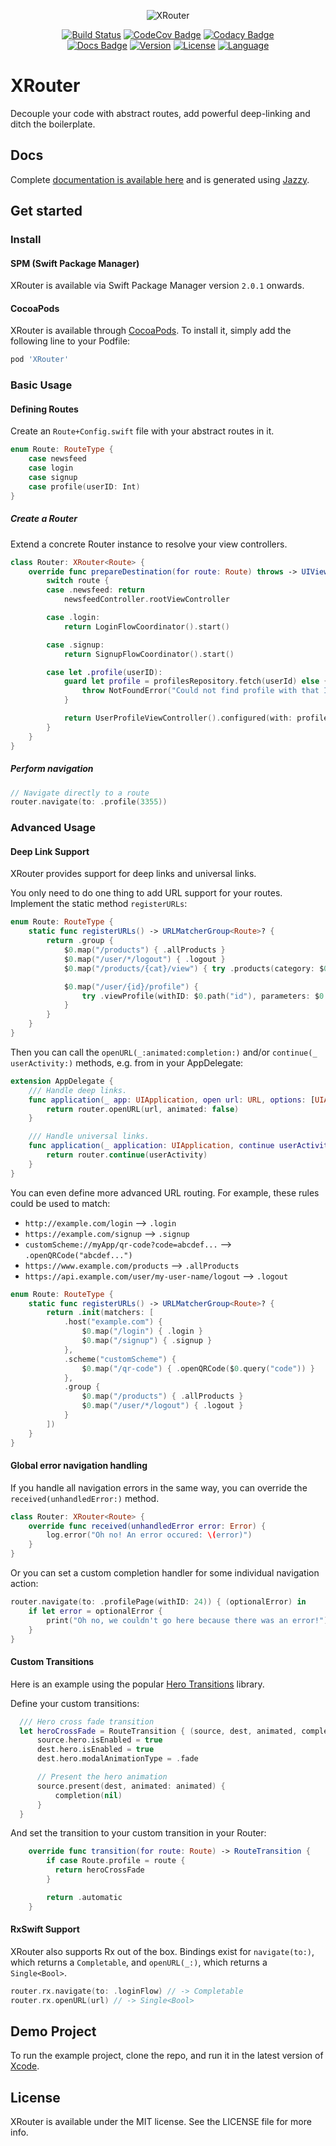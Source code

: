 <p align="center">
<img src="https://raw.githubusercontent.com/hubrioau/XRouter/master/XRouter.png" alt="XRouter" width="400" style="max-width:400px;width:auto;height:auto;"/>
</p>

<p align="center">
<a href="https://travis-ci.org/hubrioAU/XRouter"><img src="https://travis-ci.org/hubrioAU/XRouter.svg?branch=master" alt="Build Status" /></a>
<a href="https://codecov.io/gh/hubrioau/XRouter"><img src="https://codecov.io/gh/hubrioAU/XRouter/branch/master/graph/badge.svg" alt="CodeCov Badge" /></a>
<a href="https://app.codacy.com/app/hubrioAU/XRouter?utm_source=github.com&amp;utm_medium=referral&amp;utm_content=hubrioAU/XRouter&amp;utm_campaign=Badge_Grade_Dashboard"><img src="https://api.codacy.com/project/badge/Grade/d0ef88b70fc843adb2944ce0d956269d" alt="Codacy Badge" /></a>
<br/>
<a href="https://hubrioau.github.io/XRouter"><img src="https://raw.githubusercontent.com/hubrioAU/XRouter/master/docs/badge.svg?sanitize=true" alt="Docs Badge" /></a>
<a href="https://cocoapods.org/pods/XRouter"><img src="https://img.shields.io/cocoapods/v/XRouter.svg?style=flat" alt="Version" /></a>
<a href="https://cocoapods.org/pods/XRouter"><img src="https://img.shields.io/cocoapods/l/XRouter.svg?style=flat" alt="License" /></a>
<a href="https://swift.org"><img src="https://img.shields.io/badge/RxSwift-compatible-blueviolet.svg" alt="Language" /></a></p>

# XRouter

Decouple your code with abstract routes, add powerful deep-linking and ditch the boilerplate.

## Docs

Complete [documentation is available here](https://hubrioau.github.io/XRouter/) and is generated using [Jazzy](https://github.com/realm/jazzy).

## Get started

### Install

#### SPM (Swift Package Manager)

XRouter is available via Swift Package Manager version `2.0.1` onwards.

#### CocoaPods

XRouter is available through [CocoaPods](https://cocoapods.org). To install
it, simply add the following line to your Podfile:

```ruby
pod 'XRouter'
```

### Basic Usage

#### Defining Routes
Create an `Route+Config.swift` file with your abstract routes in it.
```swift
enum Route: RouteType {
    case newsfeed
    case login
    case signup
    case profile(userID: Int)
}
```

##### Create a Router
Extend a concrete Router instance to resolve your view controllers.
```swift
class Router: XRouter<Route> {
    override func prepareDestination(for route: Route) throws -> UIViewController {
        switch route {
        case .newsfeed: return
            newsfeedController.rootViewController

        case .login:
            return LoginFlowCoordinator().start()

        case .signup:
            return SignupFlowCoordinator().start()

        case let .profile(userID):
            guard let profile = profilesRepository.fetch(userId) else {
                throw NotFoundError("Could not find profile with that ID.")
            }

            return UserProfileViewController().configured(with: profile)
        }
    }
}
```

##### Perform navigation
```swift
// Navigate directly to a route
router.navigate(to: .profile(3355))
```

### Advanced Usage

#### Deep Link Support

XRouter provides support for deep links and universal links.

You only need to do one thing to add URL support for your routes.
Implement the static method `registerURLs`:
```swift
enum Route: RouteType {
    static func registerURLs() -> URLMatcherGroup<Route>? {
        return .group {
            $0.map("/products") { .allProducts }
            $0.map("/user/*/logout") { .logout }
            $0.map("/products/{cat}/view") { try .products(category: $0.path("cat")) }

            $0.map("/user/{id}/profile") {
                try .viewProfile(withID: $0.path("id"), parameters: $0.query)
            }
        }
    }
}
```

Then you can call the `openURL(_:animated:completion:)` and/or `continue(_ userActivity:)` methods, e.g. from in your AppDelegate:
```swift
extension AppDelegate {
    /// Handle deep links.
    func application(_ app: UIApplication, open url: URL, options: [UIApplication.OpenURLOptionsKey: Any] = [:]) -> Bool {
        return router.openURL(url, animated: false)
    }

    /// Handle universal links.
    func application(_ application: UIApplication, continue userActivity: NSUserActivity, restorationHandler: @escaping ([UIUserActivityRestoring]?) -> Void) -> Bool {
        return router.continue(userActivity)
    }
}
```

You can even define more advanced URL routing. For example, these rules could be used to match:

* `http://example.com/login` --> `.login`
* `https://example.com/signup` --> `.signup`
* `customScheme://myApp/qr-code?code=abcdef...` --> `.openQRCode("abcdef...")`
* `https://www.example.com/products` --> `.allProducts`
* `https://api.example.com/user/my-user-name/logout` --> `.logout`

```swift
enum Route: RouteType {
    static func registerURLs() -> URLMatcherGroup<Route>? {
        return .init(matchers: [
            .host("example.com") {
                $0.map("/login") { .login }
                $0.map("/signup") { .signup }
            },
            .scheme("customScheme") {
                $0.map("/qr-code") { .openQRCode($0.query("code")) }
            },
            .group {
                $0.map("/products") { .allProducts }
                $0.map("/user/*/logout") { .logout }
            }
        ])
    }
}
```

#### Global error navigation handling

If you handle all navigation errors in the same way, you can override the `received(unhandledError:)` method.

```swift
class Router: XRouter<Route> {
    override func received(unhandledError error: Error) {
        log.error("Oh no! An error occured: \(error)")
    }
}
```

Or you can set a custom completion handler for some individual navigation action:

```swift
router.navigate(to: .profilePage(withID: 24)) { (optionalError) in
    if let error = optionalError {
        print("Oh no, we couldn't go here because there was an error!")
    }
}
```

#### Custom Transitions
Here is an example using the popular [Hero Transitions](https://github.com/HeroTransitions/Hero) library.

Define your custom transitions:
```swift
  /// Hero cross fade transition
  let heroCrossFade = RouteTransition { (source, dest, animated, completion) in
      source.hero.isEnabled = true
      dest.hero.isEnabled = true
      dest.hero.modalAnimationType = .fade

      // Present the hero animation
      source.present(dest, animated: animated) {
          completion(nil)
      }
  }
```

And set the transition to your custom transition in your Router:
```swift
    override func transition(for route: Route) -> RouteTransition {
        if case Route.profile = route {
          return heroCrossFade
        }

        return .automatic
    }
```

#### RxSwift Support
XRouter also supports Rx out of the box. Bindings exist for `navigate(to:)`, which returns a `Completable`, and `openURL(_:)`, which returns a `Single<Bool>`.
```swift
router.rx.navigate(to: .loginFlow) // -> Completable
router.rx.openURL(url) // -> Single<Bool>
```

## Demo Project

To run the example project, clone the repo, and run it in the latest version of [Xcode](https://developer.apple.com/xcode/).

## License

XRouter is available under the MIT license. See the LICENSE file for more info.
